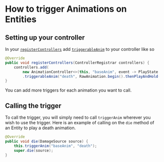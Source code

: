 # How to trigger Animations on Entities

## Setting up your controller

In your [`registerControllers`](https://github.com/AzureDoom/AzureLib/blob/1.20/common/src/main/java/mod/azure/azurelib/core/animatable/GeoAnimatable.java#L35) add [`triggerableAnim`](https://github.com/AzureDoom/AzureLib/blob/1.20/common/src/main/java/mod/azure/azurelib/animatable/SingletonGeoAnimatable.java#L84) to your controller like so

```java
@Override
public void registerControllers(ControllerRegistrar controllers) {
    controllers.add(
        new AnimationController<>(this, "baseAnim", event -> PlayState.CONTINUE)
        .triggerableAnim("death", RawAnimation.begin().thenPlayAndHold("death"));
}
```

You can add more triggers for each animation you want to call.&#x20;

## Calling the trigger

To call the trigger, you will simply need to call `triggerAnim` wherever you wish to use the trigger. Here is an example of calling on the `die` method of an Entity to play a death animation.

```java
@Override
public void die(DamageSource source) {
    this.triggerAnim("baseAnim", "death");
    super.die(source);
}
```
